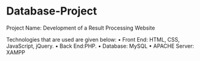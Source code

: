 # Database-Project

Project Name: Development of a Result Processing Website

Technologies that are used are given below:
• Front End: HTML, CSS, JavaScript, jQuery.
• Back End:PHP.
• Database: MySQL
• APACHE Server: XAMPP
